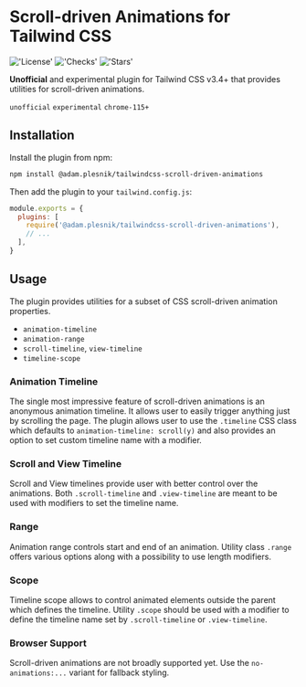 # Scroll-driven Animations for Tailwind CSS

!['License'](https://flat.badgen.net/github/license/adamplesnik/tailwindcss-scroll-driven-animations)
!['Checks'](https://flat.badgen.net/github/checks/adamplesnik/tailwindcss-scroll-driven-animations)
!['Stars'](https://flat.badgen.net/github/stars/adamplesnik/tailwindcss-scroll-driven-animations)

**Unofficial** and experimental plugin for Tailwind CSS v3.4+ that provides utilities for scroll-driven animations.

`unofficial` `experimental` `chrome-115+`

## Installation

Install the plugin from npm:

```sh
npm install @adam.plesnik/tailwindcss-scroll-driven-animations
```

Then add the plugin to your `tailwind.config.js`:

```js
module.exports = {
  plugins: [
    require('@adam.plesnik/tailwindcss-scroll-driven-animations'),
    // ...
  ],
}
```

## Usage

The plugin provides utilities for a subset of CSS scroll-driven animation properties.

- `animation-timeline`
- `animation-range`
- `scroll-timeline`, `view-timeline`
- `timeline-scope`

### Animation Timeline

The single most impressive feature of scroll-driven animations is an anonymous animation timeline. It allows user to easily trigger anything just by scrolling the page. The plugin allows user to use the `.timeline` CSS class which defaults to `animation-timeline: scroll(y)` and also provides an option to set custom timeline name with a modifier.

### Scroll and View Timeline

Scroll and View timelines provide user with better control over the animations. Both `.scroll-timeline` and `.view-timeline` are meant to be used with modifiers to set the timeline name.

### Range

Animation range controls start and end of an animation. Utility class `.range` offers various options along with a possibility to use length modifiers.

### Scope

Timeline scope allows to control animated elements outside the parent which defines the timeline. Utility `.scope` should be used with a modifier to define the timeline name set by `.scroll-timeline` or `.view-timeline`.

### Browser Support

Scroll-driven animations are not broadly supported yet. Use the `no-animations:...` variant for fallback styling.
